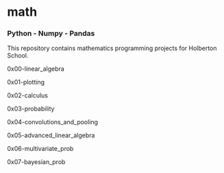 


# math
### Python - Numpy - Pandas
This repository contains mathematics programming projects for Holberton School.

0x00-linear_algebra

0x01-plotting

0x02-calculus

0x03-probability

0x04-convolutions_and_pooling

0x05-advanced_linear_algebra

0x06-multivariate_prob

0x07-bayesian_prob
